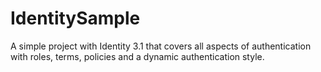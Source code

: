# IdentitySample
A simple project with Identity 3.1 that covers all aspects of authentication with roles, terms, policies and a dynamic authentication style.
